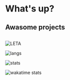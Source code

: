 #  What's up? 

## Awasome projects


<img scr="https://github-readme-stats.vercel.app/api/pin/?username=koshcher&repo=LETA&theme=nord&hide_border=true" />


![LETA](https://github-readme-stats.vercel.app/api/pin/?username=koshcher&repo=LETA&theme=nord&hide_border=true)

![langs](https://github-readme-stats.vercel.app/api/top-langs?username=koshcher&layout=compact&theme=nord&hide_title=true&langs_count=4&hide_border=f)

![stats](https://github-readme-stats.vercel.app/api?username=koshcher&show_icons=true&theme=nord&hide_title=true&hide=prs&count_private=true&hide_border=true)

![wakatime stats](https://github-readme-stats.vercel.app/api/wakatime?username=koshcher&theme=nord&hide_border=true)
